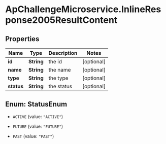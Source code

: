 # ApChallengeMicroservice.InlineResponse2005ResultContent

## Properties
Name | Type | Description | Notes
------------ | ------------- | ------------- | -------------
**id** | **String** | the id | [optional] 
**name** | **String** | the name | [optional] 
**type** | **String** | the type | [optional] 
**status** | **String** | the status | [optional] 


<a name="StatusEnum"></a>
## Enum: StatusEnum


* `ACTIVE` (value: `"ACTIVE"`)

* `FUTURE` (value: `"FUTURE"`)

* `PAST` (value: `"PAST"`)




